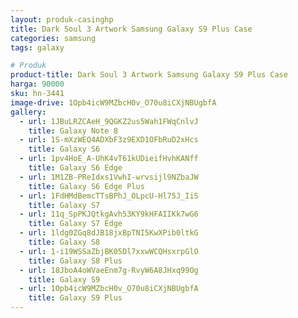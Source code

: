```yaml
---
layout: produk-casinghp
title: Dark Soul 3 Artwork Samsung Galaxy S9 Plus Case
categories: samsung
tags: galaxy

# Produk
product-title: Dark Soul 3 Artwork Samsung Galaxy S9 Plus Case
harga: 90000
sku: hn-3441
image-drive: 1Opb4icW9MZbcH0v_O70u8iCXjNBUgbfA
gallery:
  - url: 1JBuLRZCAeH_9QGKZ2us5Wah1FWqCnlvJ
    title: Galaxy Note 8
  - url: 1S-mXzWEQ4ADXbF3z9EXD1OFbRuD2xHcs
    title: Galaxy S6
  - url: 1pv4HoE_A-UhK4vT61kUDieifHvhKANff
    title: Galaxy S6 Edge
  - url: 1M1ZB-PReIdxs1VwhI-wrvsijl9NZbaJW
    title: Galaxy S6 Edge Plus
  - url: 1FdHMdBemcTTsBPhJ_OLpcU-Hl75J_IiS
    title: Galaxy S7
  - url: 11q_SpPKJQtkgAvh53KY9kHFAIIKk7wG6
    title: Galaxy S7 Edge
  - url: 1ldg0ZGq8dJB18jxBpTNI5KwXPib0ltkG
    title: Galaxy S8
  - url: 1-i19WSSaZbjBK05Dl7xxwWCQHsxrpGlO
    title: Galaxy S8 Plus
  - url: 18JboA4oWVaeEnm7g-RvyW6A8JHxq99Og
    title: Galaxy S9
  - url: 1Opb4icW9MZbcH0v_O70u8iCXjNBUgbfA
    title: Galaxy S9 Plus
---
```

